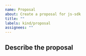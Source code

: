 ```yaml
---
name: Proposal
about: Create a proposal for js-sdk
title: ""
labels: kind/proposal
assignees: ""
---
```


## Describe the proposal
